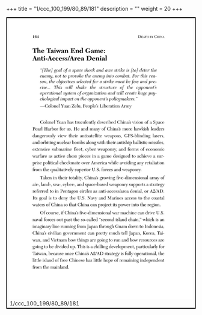 +++
title = "1/ccc_100_199/80_89/181"
description = ""
weight = 20
+++

<table style="border:2px solid black;max-width:800px;max-height:800px;" 
><tr><td><img class="center-fit-jpg"
src="/jpg_/out_jpg_dbc_181.jpg"  >1/ccc_100_199/80_89/181</img></td></tr></table>